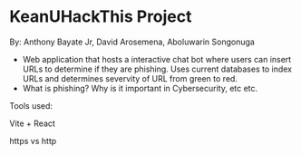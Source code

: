 # KeanUHackThis Project 
By: Anthony Bayate Jr,  David Arosemena, Aboluwarin Songonuga

- Web application that hosts a interactive chat bot where users can insert URLs to determine if they are phishing. Uses current databases to index URLs and determines severvity of URL from green to red. 
- What is phishing? Why is it important in Cybersecurity, etc etc.

Tools used: 

Vite + React 


https vs http
